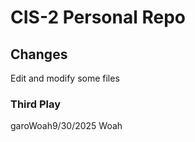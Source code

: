 # CIS-2 Personal Repo

## Changes
Edit and modify some files

### Third Play
garoWoah9/30/2025 Woah 
